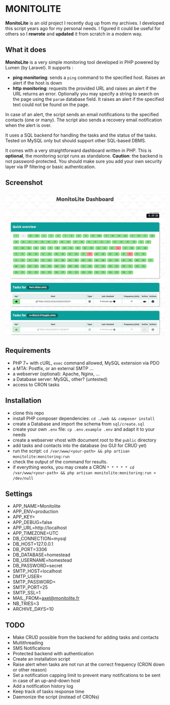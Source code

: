 # MONITOLITE

**MonitoLite** is an old project I recently dug up from my archives. I developed this script years ago for my personal needs.
I figured it could be useful for others so I **rewrote** and **updated** it from scratch in a modern way.


## What it does

**MonitoLite** is a very simple monitoring tool developed in PHP powered by Lumen (by Laravel). It supports :
 * **ping monitoring**: sends a `ping` command to the specified host. Raises an alert if the host is down
 * **http monitoring**: requests the provided URL and raises an alert if the URL returns an error. Optionally you may specify a string to search on the page using the `param` database field. It raises an alert if the specified text could not be found on the page.

 In case of an alert, the script sends an email notifications to the specified contacts (one or many).
 The script also sends a recovery email notification when the alert is over.

It uses a SQL backend for handling the tasks and the status of the tasks.
Tested on MySQL only but should support other SQL-based DBMS.

It comes with a very straightforward dashboard written in PHP. This is **optional**, the monitoring script runs as standalone.
**Caution**: the backend is not password-protected. You should make sure you add your own security layer via IP filtering or basic authentication.

## Screenshot

![screenshot](https://github.com/axeloz/monitolite/raw/main/screenshot.png "Logo")


## Requirements

* PHP 7+ with cURL, `exec` command allowed, MySQL extension via PDO
* a MTA: Postfix, or an external SMTP ...
* a webserver (optional): Apache, Nginx, ...
* a Database server: MySQL, other? (untested)
* access to CRON tasks

## Installation

 * clone this repo
 * install PHP composer dependencies: `cd ./web && composer install`
 * create a Database and import the schema from `sql/create.sql`
 * create your own `.env` file: `cp .env.example .env` and adapt it to your needs
 * create a webserver vhost with document root to the `public` directory
 * add tasks and contacts into the database (no GUI for CRUD yet)
 * run the script: `cd /var/www/<your-path> && php artisan monitolite:monitoring:run`
 * check the output of the command for results.
 * if everything works, you may create a CRON `* * * * * cd /var/www/<your-path> && php artisan monitolite:monitoring:run > /dev/null`


## Settings

* APP_NAME=Monitolite
* APP_ENV=production
* APP_KEY=<GENERATE KEY HERE>
* APP_DEBUG=false
* APP_URL=http://localhost
* APP_TIMEZONE=UTC
* DB_CONNECTION=mysql
* DB_HOST=127.0.0.1
* DB_PORT=3306
* DB_DATABASE=homestead
* DB_USERNAME=homestead
* DB_PASSWORD=secret
* SMTP_HOST=localhost
* DMTP_USER=
* SMTP_PASSWORD=
* SMTP_PORT=25
* SMTP_SSL=1
* MAIL_FROM=axel@monitolite.fr
* NB_TRIES=3
* ARCHIVE_DAYS=10


## TODO

 * Make CRUD possible from the backend for adding tasks and contacts
 * Multithreading
 * SMS Notifications
 * Protected backend with authentication
 * Create an installation script
 * Raise alert when tasks are not run at the correct frequency (CRON down or other reason)
 * Set a notification capping limit to prevent many notifications to be sent in case of an up-and-down host
 * Add a notification history log
 * Keep track of tasks response time
 * Daemonize the script (instead of CRONs)